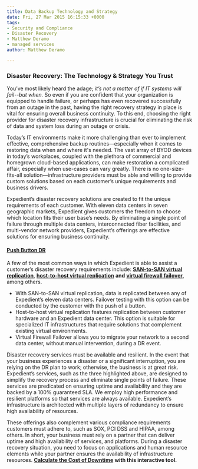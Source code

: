 ```yaml
---
title: Data Backup Technology and Strategy
date: Fri, 27 Mar 2015 16:15:33 +0000
tags:
- Security and Compliance
- Disaster Recovery
- Matthew Deramo
- managed services
author: Matthew Deramo

---
```

### Disaster Recovery: The Technology & Strategy You Trust

You’ve most likely heard the adage; _it’s not a matter of if IT systems will fail--but when._ So even if you are confident that your organization is equipped to handle failure, or perhaps has even recovered successfully from an outage in the past, having the right recovery strategy in place is vital for ensuring overall business continuity. To this end, choosing the right provider for disaster recovery infrastructure is crucial for eliminating the risk of data and system loss during an outage or crisis. 

Today’s IT environments make it more challenging than ever to implement effective, comprehensive backup routines—especially when it comes to restoring data when and where it's needed. The vast array of BYOD devices in today’s workplaces, coupled with the plethora of commercial and homegrown cloud-based applications, can make restoration a complicated affair, especially when use-cases can vary greatly. There is no one-size-fits-all solution—infrastructure providers must be able and willing to provide custom solutions based on each customer’s unique requirements and business drivers. 

Expedient’s disaster recovery solutions are created to fit the unique requirements of each customer. With eleven data centers in seven geographic markets, Expedient gives customers the freedom to choose which location fits their user base’s needs. By eliminating a single point of failure through multiple data centers, interconnected fiber facilities, and multi-vendor network providers, Expedient’s offerings are effective solutions for ensuring business continuity.

#### [Push Button DR](https://www.expedient.com/managed-services/push-button-disaster-recovery/ "Push Button Disaster Recovery")

A few of the most common ways in which Expedient is able to assist a customer’s disaster recovery requirements include: [**SAN-to-SAN virtual replication**](https://www.expedient.com/managed-services/disaster-recovery/san-to-san-replication/ "SAN-to-SAN Replication"), [**host-to-host virtual replication**](https://www.expedient.com/managed-services/disaster-recovery/host-to-host-virtual-replication/ "Host-to-Host Virtual Replication") **and** [**virtual firewall failover**](https://www.expedient.com/disaster-recovery-3/hosted-dedicated-firewall-failover/), among others.

* With SAN-to-SAN virtual replication, data is replicated between any of Expedient’s eleven data centers. Failover testing with this option can be conducted by the customer with the push of a button.
* Host-to-host virtual replication features replication between customer hardware and an Expedient data center. This option is suitable for specialized IT infrastructures that require solutions that complement existing virtual environments.
* Virtual Firewall Failover allows you to migrate your network to a second data center, without manual intervention, during a DR event.

Disaster recovery services must be available and resilient. In the event that your business experiences a disaster or a significant interruption, you are relying on the DR plan to work; otherwise, the business is at great risk. Expedient’s services, such as the three highlighted above, are designed to simplify the recovery process and eliminate single points of failure. These services are predicated on ensuring uptime and availability and they are backed by a 100% guaranteed SLA. We employ high performance and resilient platforms so that services are always available. Expedient’s infrastructure is architected with multiple layers of redundancy to ensure high availability of resources. 

These offerings also complement various compliance requirements customers must adhere to, such as SOX, PCI DSS and HIPAA, among others. In short, your business must rely on a partner that can deliver uptime and high availability of services, and platforms. During a disaster recovery situation, you need to focus on applications and human resource elements while your partner ensures the availability of infrastructure resources. [**Calculate the Cost of Downtime**](https://thecloudcalculator.com/calculators/cost-of-downtime/) **with this interactive tool.**